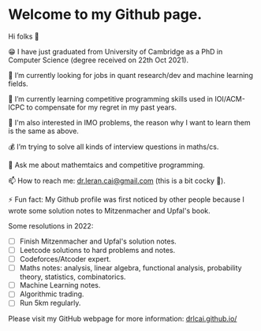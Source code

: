 <!--
**drlcai/drlcai** is a ✨ _special_ ✨ repository because its `README.md` (this file) appears on your GitHub profile.
-->
<!--
**TsaiLeoRun/TsaiLeoRun** is a ✨ _special_ ✨ repository because its `README.md` (this file) appears on your GitHub profile.
-->

# Welcome to my Github page.

Hi folks 👋

😁 I have just graduated from University of Cambridge as a PhD in Computer Science (degree received on 22th Oct 2021).

🔭 I’m currently looking for jobs in quant research/dev and machine learning fields.

🌱 I’m currently learning competitive programming skills used in IOI/ACM-ICPC to compensate for my regret in my past years.

🧮 I'm also interested in IMO problems, the reason why I want to learn them is the same as above.

💰 I’m trying to solve all kinds of interview questions in maths/cs.

💬 Ask me about mathemtaics and competitive programming.

📫 How to reach me: dr.leran.cai@gmail.com (this is a bit cocky 👀).

⚡ Fun fact: My Github profile was first noticed by other people because I wrote some solution notes to Mitzenmacher and Upfal's book. 

Some resolutions in 2022:

- [ ] Finish Mitzenmacher and Upfal's solution notes.
- [ ] Leetcode solutions to hard problems and notes.
- [ ] Codeforces/Atcoder expert.
- [ ] Maths notes: analysis, linear algebra, functional analysis, probability theory, statistics, combinatorics.
- [ ] Machine Learning notes.
- [ ] Algorithmic trading.
- [ ] Run 5km regularly.

Please visit my GitHub webpage for more information: [drlcai.github.io/](https://drlcai.github.io/ "Leran's Homepage")
